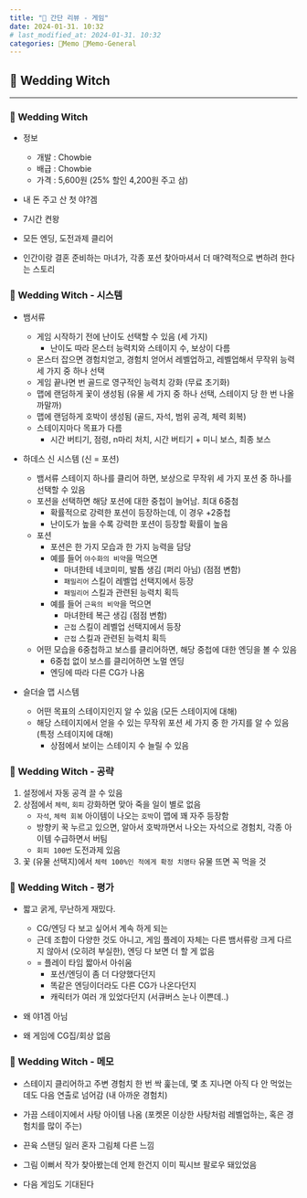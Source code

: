 ```yaml
---
title: "🥑 간단 리뷰 - 게임"
date: 2024-01-31. 10:32
# last_modified_at: 2024-01-31. 10:32
categories: 🌳Memo 🥑Memo-General
---
```


## 🥑 Wedding Witch

---

### 🧃 Wedding Witch

- 정보
  - 개발 : Chowbie
  - 배급 : Chowbie
  - 가격 : 5,600원 (25% 할인 4,200원 주고 삼)

- 내 돈 주고 산 첫 야?겜
- 7시간 켠왕
- 모든 엔딩, 도전과제 클리어

- 인간이랑 결혼 준비하는 마녀가, 각종 포션 찾아마셔서 더 매?력적으로 변하려 한다는 스토리

### 🧃 Wedding Witch - 시스템

- 뱀서류
  - 게임 시작하기 전에 난이도 선택할 수 있음 (세 가지)
    - 난이도 따라 몬스터 능력치와 스테이지 수, 보상이 다름
  - 몬스터 잡으면 경험치얻고, 경험치 얻어서 레벨업하고, 레벨업해서 무작위 능력 세 가지 중 하나 선택
  - 게임 끝나면 번 골드로 영구적인 능력치 강화 (무료 초기화)
  - 맵에 랜덤하게 꽃이 생성됨 (유물 세 가지 중 하나 선택, 스테이지 당 한 번 나올까말까)
  - 맵에 랜덤하게 호박이 생성됨 (골드, 자석, 범위 공격, 체력 회복)
  - 스테이지마다 목표가 다름
    - 시간 버티기, 점령, n마리 처치, 시간 버티기 + 미니 보스, 최종 보스

- 하데스 신 시스템 (신 = 포션)
  - 뱀서류 스테이지 하나를 클리어 하면, 보상으로 무작위 세 가지 포션 중 하나를 선택할 수 있음
  - 포션을 선택하면 해당 포션에 대한 중첩이 늘어남. 최대 6중첨
    - 확률적으로 강력한 포션이 등장하는데, 이 경우 +2중첩
    - 난이도가 높을 수록 강력한 포션이 등장할 확률이 높음
  - 포션
    - 포션은 한 가지 모습과 한 가지 능력을 담당
    - 예를 들어 `야수화의 비약`을 먹으면
      - 마녀한테 네코미미, 발톱 생김 (퍼리 아님) (점점 변함)
      - `패밀리어` 스킬이 레벨업 선택지에서 등장
      - `패밀리어` 스킬과 관련된 능력치 획득
    - 예를 들어 `근육의 비약`을 먹으면
      - 마녀한테 복근 생김 (점점 변함)
      - `근접` 스킬이 레벨업 선택지에서 등장
      - `근접` 스킬과 관련된 능력치 획득
  - 어떤 모습을 6중첩하고 보스를 클리어하면, 해당 중첩에 대한 엔딩을 볼 수 있음
    - 6중첩 없이 보스를 클리어하면 노멀 엔딩
    - 엔딩에 따라 다른 CG가 나옴

- 슬더슬 맵 시스템
  - 어떤 목표의 스테이지인지 알 수 있음 (모든 스테이지에 대해)
  - 해당 스테이지에서 얻을 수 있는 무작위 포션 세 가지 중 한 가지를 알 수 있음 (특정 스테이지에 대해)
    - 상점에서 보이는 스테이지 수 늘릴 수 있음

### 🧃 Wedding Witch - 공략

1. 설정에서 자동 공격 끌 수 있음
2. 상점에서 `체력`, `회피` 강화하면 맞아 죽을 일이 별로 없음
   - `자석`, `체력 회복` 아이템이 나오는 `호박`이 맵에 꽤 자주 등장함
   - 방향키 꾹 누르고 있으면, 알아서 호박까면서 나오는 자석으로 경험치, 각종 아이템 수급하면서 버팀
   - `회피 100번` 도전과제 있음
3. 꽃 (유물 선택지)에서 `체력 100%인 적에게 확정 치명타` 유물 뜨면 꼭 먹을 것

### 🧃 Wedding Witch - 평가

- 짧고 굵게, 무난하게 재밌다.
  - CG/엔딩 다 보고 싶어서 계속 하게 되는
  - 근데 조합이 다양한 것도 아니고, 게임 플레이 자체는 다른 뱀서류랑 크게 다르지 않아서 (오히려 부실한), 엔딩 다 보면 더 할 게 없음
  - = 플레이 타임 짧아서 아쉬움
    - 포션/엔딩이 좀 더 다양했다던지
    - 똑같은 엔딩이더라도 다른 CG가 나온다던지
    - 캐릭터가 여러 개 있었다던지 (서큐버스 눈나 이쁜데..)

- 왜 야1겜 아님
- 왜 게임에 CG집/회상 없음

### 🧃 Wedding Witch - 메모

- 스테이지 클리어하고 주변 경험치 한 번 싹 훑는데, 몇 초 지나면 아직 다 안 먹었는데도 다음 연출로 넘어감 (내 아까운 경험치)

- 가끔 스테이지에서 사탕 아이템 나옴 (포켓몬 이상한 사탕처럼 레벨업하는, 혹은 경험치를 많이 주는)

- 끈육 스탠딩 일러 혼자 그림체 다른 느낌

- 그림 이뻐서 작가 찾아봤는데 언제 한건지 이미 픽시브 팔로우 돼있었음
- 다음 게임도 기대된다
